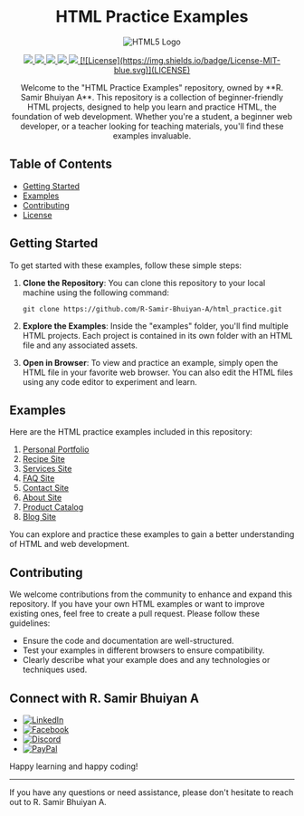 <h1 align="center">HTML Practice Examples</h1>
<p align="center">
  <p align="center">
  <img src="https://www.w3.org/html/logo/downloads/HTML5_Logo_512.png" alt="HTML5 Logo">
</p>

</p>

<p align="center">
  <a href="https://github.com/R-Samir-Bhuiyan-A/html_practice/graphs/contributors" alt="Contributors">
    <img src="https://img.shields.io/github/contributors/R-Samir-Bhuiyan-A/html_practice" />
  </a>
  <a href="https://github.com/R-Samir-Bhuiyan-A/html_practice/stargazers" alt="Stargazers">
    <img src="https://img.shields.io/github/stars/R-Samir-Bhuiyan-A/html_practice?style=social" />
  </a>
  <a href="https://github.com/R-Samir-Bhuiyan-A/html_practice/network/members" alt="Forks">
    <img src="https://img.shields.io/github/forks/R-Samir-Bhuiyan-A/html_practice?style=flat" />
  </a>
  <a href="https://github.com/R-Samir-Bhuiyan-A/html_practice/issues" alt="Issues">
    <img src="https://img.shields.io/github/issues/R-Samir-Bhuiyan-A/html_practice" />
  </a>
  <a href="https://github.com/R-Samir-Bhuiyan-A/html_practice/pulls" alt="Pull Requests">
    <img src="https://img.shields.io/github/issues-pr/R-Samir-Bhuiyan-A/html_practice" />
  </a>
  <a href="https://github.com/R-Samir-Bhuiyan-A/html_practice/blob/main/LICENSE" alt="License">
    [![License](https://img.shields.io/badge/License-MIT-blue.svg)](LICENSE)
    
  </a>
</p>

<p align="center">
  Welcome to the "HTML Practice Examples" repository, owned by **R. Samir Bhuiyan A**. This repository is a collection of beginner-friendly HTML projects, designed to help you learn and practice HTML, the foundation of web development. Whether you're a student, a beginner web developer, or a teacher looking for teaching materials, you'll find these examples invaluable.
</p>

## Table of Contents

- [Getting Started](#getting-started)
- [Examples](#examples)
- [Contributing](#contributing)
- [License](#license)

## Getting Started

To get started with these examples, follow these simple steps:

1. **Clone the Repository**: You can clone this repository to your local machine using the following command:

    ```
    git clone https://github.com/R-Samir-Bhuiyan-A/html_practice.git
    ```

2. **Explore the Examples**: Inside the "examples" folder, you'll find multiple HTML projects. Each project is contained in its own folder with an HTML file and any associated assets.

3. **Open in Browser**: To view and practice an example, simply open the HTML file in your favorite web browser. You can also edit the HTML files using any code editor to experiment and learn.

## Examples

Here are the HTML practice examples included in this repository:

1. [Personal Portfolio](examples/project1.html)
2. [Recipe Site](examples/project2.html)
3. [Services Site](examples/project3.html)
4. [FAQ Site](examples/project4.html)
5. [Contact Site](examples/project5.html)
6. [About Site](examples/project6.html)
7. [Product Catalog](examples/project7.html)
8. [Blog Site](examples/project8.html)

You can explore and practice these examples to gain a better understanding of HTML and web development.

## Contributing

We welcome contributions from the community to enhance and expand this repository. If you have your own HTML examples or want to improve existing ones, feel free to create a pull request. Please follow these guidelines:

- Ensure the code and documentation are well-structured.
- Test your examples in different browsers to ensure compatibility.
- Clearly describe what your example does and any technologies or techniques used.

## Connect with R. Samir Bhuiyan A

- [![LinkedIn](https://img.shields.io/badge/LinkedIn-Connect-blue?style=for-the-badge&logo=linkedin)](https://www.linkedin.com/in/R-Samir-Bhuiyan-A)
- [![Facebook](https://img.shields.io/badge/Facebook-Connect-blue?style=for-the-badge&logo=facebook)](https://Facebook.com/R.SaMiR.BhUiYaN.A)
- [![Discord](https://img.shields.io/badge/Discord-Chat-blue?style=for-the-badge&logo=discord)](https://discord.com/users/914437289415946290)
- [![PayPal](https://img.shields.io/badge/Donate-PayPal-blue?style=for-the-badge&logo=paypal)](https://www.paypal.com/your-paypal-id)

Happy learning and happy coding!

---

If you have any questions or need assistance, please don't hesitate to reach out to R. Samir Bhuiyan A.
